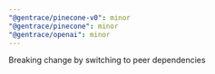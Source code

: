```yaml
---
"@gentrace/pinecone-v0": minor
"@gentrace/pinecone": minor
"@gentrace/openai": minor
---
```


Breaking change by switching to peer dependencies
